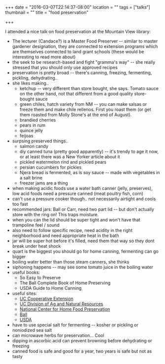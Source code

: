 +++
date = "2016-03-07T22:14:37-08:00"
location = ""
tags = ["talks"]
thumbnail = ""
title = "food preservation"

+++

I attended a nice talk on food preservation at the Mountain View library:

<!--more-->

* The lecturer (Candace?) is a Master Food Preserver --
similar to master gardener designation,
they are connected to extension programs which are themselves connected to land grant schools
(these would be interesting to read more about)
* the seek to be research-based and fight "gramma's way" --
she really stressed that you should only use approved recipes
* preservation is pretty broad -- there's canning, freezing, fermenting, pickling, dehydrating..
* she likes making..
    * ketchup -- very different than store bought, she says.
    Tomato sauce on the other hand, not that different from a good quality store-bought sauce
    * green chiles, hatch variety from NM -- you can make salsas or freeze them and make chile rellenos.
    First you roast them (or get them roasted from Molly Stone's at the end of August).
    * brandied cherries
    * pears in rum
    * quince jelly
    * feijoas
* surpsing preserved things..
    * salmon candy
    * diy canned tuna (pretty good apparently) --
    it's trendy to age it now, or at least there was a New Yorker article about it
    * pickled watermelon rind and pickled pears
    * persian cucumbers for pickles
    * Njera bread is fermented, as is soy sauce -- made with vegetables in a salt brine
    * freezer jams are a thing
* when making acidic foods use a water bath canner (jelly, preserves),
low acid foods need a pressure canned (meat poultry fish, corn)
* can't use a pressure cooker though.. not necessarily airtight and cools too fast
* recommended jars: Ball or Carr, need two part lid --
but don't actually store with the ring on!  This traps moisture.
* when you can the lid should be super tight and won't have that trampoline feel / sound
* also need to follow specific recipe, need acidity in the right neighborhood and need appropriate heat in the bath
* jar will be super hot before it's filled, need them that way so they dont break under heat shock
* quart is the biggest you should go for home canning, fermenting can go bigger
* boiling water better than those steam canners, she thinks
* siphoning happens -- may see some tomato juice in the boiling water
* useful books:
    * So Easy to Preserve
    * The Ball Complete Book of Home Preserving
    * USDA Guide to Home Canning
* useful sites:
    * [UC Cooperative Extension](http://cesanmateo.ucanr.edu)
    * [UC Division of Ag and Natural Resources](http://www.ucanr.edu)
    * [National Center for Home Food Preservation](http://www.nchfp.uga.edu)
    * [Ball](http://www.freshpreserving.com)
    * [USDA](http://www.nifa.usda.gov)
* have to use special salt for fermenting -- kosher or pickling or noniodized sea salt
* can microwave herbs for preservation... Cool
* dipping in ascorbic acid can prevent browning before dehydrating or freezing
* canned food is safe and good for a year, two years is safe but not as tasty
